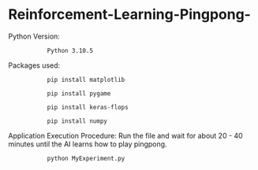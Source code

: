 # Reinforcement-Learning-Pingpong-
Python Version: 
               
               Python 3.10.5

Packages used:

               pip install matplotlib

               pip install pygame
               
               pip install keras-flops
               
               pip install numpy
               
Application Execution Procedure: Run the file and wait for about 20 - 40 minutes until the AI learns how to play pingpong.

               python MyExperiment.py
